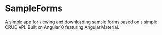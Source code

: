 # SampleForms
A simple app for viewing and downloading sample forms based on a simple CRUD API. Built on Angular10 featuring Angular Material.
